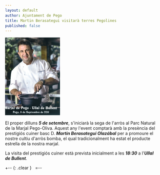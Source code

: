 ```yaml
---
layout: default
author: Ajuntament de Pego
title: Martin Berasategui visitarà terres Pegolines
published: false
---
```

<a href="/images/news/09022011_berasategui_marjal_big.png" class="inline-image" target="_blank">
    <img src="/images/news/09022011_berasategui_marjal_small.png" alt="Martin Berasategui" title="Martin Berasategui"/>
</a>

El proper dilluns ***5 de setembre***, s'iniciarà la sega de l'arròs al Parc Natural de la Marjal Pego-Oliva. Aquest any l'event comptarà amb la presència del prestigiós cuiner basc D. ***Martin Berasategui Olazábal*** per a promoure el nostre cultiu d'arròs bomba, el qual tradicionalment ha estat el producte estrella de la nostra marjal.

La visita del prestigiós cuiner està prevista inicialment a les ***18:30*** a l'***Ullal de Bullent***.

+--     {: .clear }
&nbsp;
=--
